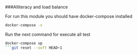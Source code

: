 ###Alliteracy and load balance

For run this module you should have docker-compose installed
```bash
docker-compose -v
```

Run the next command for execute all test
```bash
docker-compose up
```git reset --soft HEAD~1